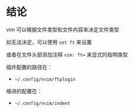 # 结论

vim 可以根据文件类型和文件内容来决定文件类型

如无法决定，可以使用 `set ft` 来设置

或者在文件头部添加注释 `vim: ft=` 来显式的指明类型

插件配置的路径在：
- `~/.config/nvim/ftplugin`

缩进的配置在：
- `~/.config/nvim/indent`